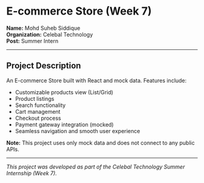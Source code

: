 # E-commerce Store (Week 7)

**Name:** Mohd Suheb Siddique  
**Organization:** Celebal Technology  
**Post:** Summer Intern

---

## Project Description

An E-commerce Store built with React and mock data. Features include:
- Customizable products view (List/Grid)
- Product listings
- Search functionality
- Cart management
- Checkout process
- Payment gateway integration (mocked)
- Seamless navigation and smooth user experience

**Note:** This project uses only mock data and does not connect to any public APIs.

---

*This project was developed as part of the Celebal Technology Summer Internship (Week 7).*
